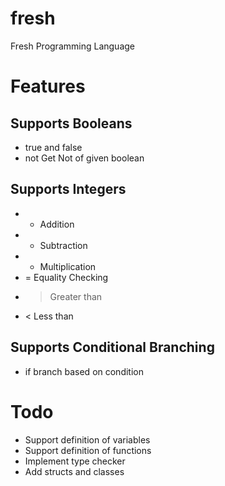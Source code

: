 fresh
=====

Fresh Programming Language

Features
========

Supports Booleans
-----------------
- true and false
- not Get Not of given boolean


Supports Integers
-----------------
- + Addition
- - Subtraction
- * Multiplication
- = Equality Checking
- > Greater than
- < Less than


Supports Conditional Branching
------------------------------
- if branch based on condition

Todo
====

- Support definition of variables
- Support definition of functions
- Implement type checker
- Add structs and classes
